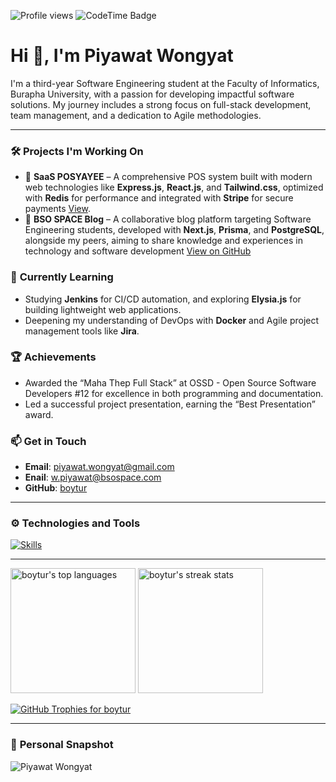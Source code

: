![Profile views](https://komarev.com/ghpvc/?username=boytur&label=Profile%20views&color=0e75b6&style=flat)
![CodeTime Badge](https://img.shields.io/endpoint?style=for-the-badge&color=222&url=https%3A%2F%2Fapi.codetime.dev%2Fshield%3Fid%3D24267%26project%3D%26in=0)

# Hi 👋, I'm Piyawat Wongyat

I'm a third-year Software Engineering student at the Faculty of Informatics, Burapha University, with a passion for developing impactful software solutions. My journey includes a strong focus on full-stack development, team management, and a dedication to Agile methodologies.

---

### 🛠️ **Projects I'm Working On**

- 📑 **SaaS POSYAYEE** – A comprehensive POS system built with modern web technologies like **Express.js**, **React.js**, and **Tailwind.css**, optimized with **Redis** for performance and integrated with **Stripe** for secure payments [View](https://posyayee.shop).
- 🤯 **BSO SPACE Blog** – A collaborative blog platform targeting Software Engineering students, developed with **Next.js**, **Prisma**, and **PostgreSQL**, alongside my peers, aiming to share knowledge and experiences in technology and software development [View on GitHub](https://github.com/BSO-Space)


### 🌱 **Currently Learning**
- Studying **Jenkins** for CI/CD automation, and exploring **Elysia.js** for building lightweight web applications.
- Deepening my understanding of DevOps with **Docker** and Agile project management tools like **Jira**.

### 🏆 **Achievements**
- Awarded the “Maha Thep Full Stack” at OSSD - Open Source Software Developers #12 for excellence in both programming and documentation.
- Led a successful project presentation, earning the “Best Presentation” award.

### 📫 **Get in Touch**
- **Email**: piyawat.wongyat@gmail.com
- **Enail**: w.piyawat@bsospace.com
- **GitHub**: [boytur](https://github.com/boytur)

---

### ⚙️ **Technologies and Tools**

[![Skills](https://skillicons.dev/icons?i=typescript,js,java,html,css,php,react,nextjs,prisma,svelte,laravel,nodejs,express,tailwind,bootstrap,java,lua,mongodb,mysql,postgresql,redis,figma,git,postman,jest,docker,jenkins,nginx,ubuntu,bash,cloudflare)](https://skillicons.dev)


---

<div align="left">
  <img height="200px" src="https://github-readme-stats.vercel.app/api/top-langs?username=boytur&show_icons=true&locale=en&layout=compact" alt="boytur's top languages" />
  <img height="200px" src="https://github-readme-streak-stats.herokuapp.com/?user=boytur" alt="boytur's streak stats" />
</div>

<p align="left">
  <a href="https://github.com/ryo-ma/github-profile-trophy">
    <img src="https://github-profile-trophy.vercel.app/?username=boytur" alt="GitHub Trophies for boytur" />
  </a>
</p>

---

### 📸 **Personal Snapshot**
![Piyawat Wongyat](https://image.posyayee.com/me.JPG)



